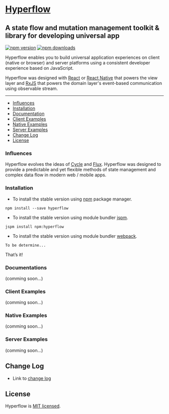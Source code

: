 # [Hyperflow](https://github.com/tuantle/hyperflow)
## A state flow and mutation management toolkit & library for developing universal app
[![npm version](https://img.shields.io/npm/v/hyperflow.svg?style=flat)](https://www.npmjs.com/package/hyperflow)
[![npm downloads](https://img.shields.io/npm/dm/hyperflow.svg?style=flat-square)](https://www.npmjs.com/package/hyperflow)

Hyperflow enables you to build universal application experiences on client (native or browser) and server platforms using a consistent developer experience based on JavaScript.

Hyperflow was designed with [React](https://facebook.github.io/react/) or [React Native](https://facebook.github.io/react-native/) that powers the view layer and [RxJS](https://github.com/Reactive-Extensions/RxJS) that powers the domain layer's event-based communication using observable stream.

----

- [Influences](#influences)
- [Installation](#installation)
- [Documentation](#documentation)
- [Client Examples](#client-examples)
- [Native Examples](#native-examples)
- [Server Examples](#server-examples)
- [Change Log](#change-log)
- [License](#license)

### Influences

Hyperflow evolves the ideas of [Cycle](http://cycle.js.org/) and [Flux](http://facebook.github.io/flux/). Hyperflow was designed to provide a predictable and yet flexible methods of state management and complex data flow in modern web / mobile apps.

### Installation

- To install the stable version using [npm](https://www.npmjs.com/) package manager.

```
npm install --save hyperflow
```

- To install the stable version using module bundler [jspm](http://jspm.io/).

```
jspm install npm:hyperflow
```

- To install the stable version using module bundler [webpack](http://webpack.github.io/).

```
To be determine...
```

That’s it!

### Documentations

(comming soon...)

### Client Examples

(comming soon...)

### Native Examples

(comming soon...)

### Server Examples

(comming soon...)

## Change Log
- Link to [change log](https://github.com/tuantle/hyperflow/tree/master/CHANGELOG.md)

## License

Hyperflow is [MIT licensed](./LICENSE).
